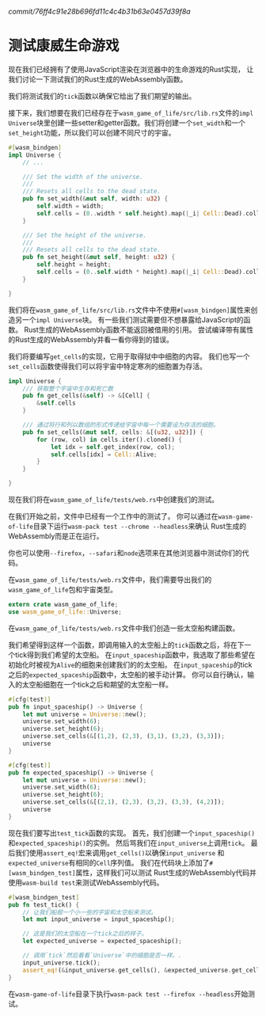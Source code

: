 *commit/76ff4c91e28b696fd11c4c4b31b63e0457d39f8a*

# 测试康威生命游戏

现在我们已经拥有了使用JavaScript渲染在浏览器中的生命游戏的Rust实现，
让我们讨论一下测试我们的Rust生成的WebAssembly函数。

我们将测试我们的`tick`函数以确保它给出了我们期望的输出。

接下来，我们想要在我们已经存在于`wasm_game_of_life/src/lib.rs`文件的`impl Universe`块里创建一些setter和getter函数。我们将创建一个`set_width`和一个`set_height`功能，所以我们可以创建不同尺寸的宇宙。

```rust
#[wasm_bindgen]
impl Universe { 
    // ...

    /// Set the width of the universe.
    ///
    /// Resets all cells to the dead state.
    pub fn set_width(&mut self, width: u32) {
        self.width = width;
        self.cells = (0..width * self.height).map(|_i| Cell::Dead).collect();
    }

    /// Set the height of the universe.
    ///
    /// Resets all cells to the dead state.
    pub fn set_height(&mut self, height: u32) {
        self.height = height;
        self.cells = (0..self.width * height).map(|_i| Cell::Dead).collect();
    }

}
```

我们将在`wasm_game_of_life/src/lib.rs`文件中不使用`#[wasm_bindgen]`属性来创造另一个`impl Universe`块。
有一些我们测试需要但不想暴露给JavaScript的函数。
Rust生成的WebAssembly函数不能返回被借用的引用。
尝试编译带有属性的Rust生成的WebAssembly并看一看你得到的错误。

我们将要编写`get_cells`的实现，它用于取得狱中中细胞的内容。
我们也写一个`set_cells`函数使得我们可以将宇宙中特定寒冽的细胞置为存活。

```rust
impl Universe {
    /// 获取整个宇宙中生存和死亡数
    pub fn get_cells(&self) -> &[Cell] {
        &self.cells
    }

    /// 通过将行和列以数组的形式传递给宇宙中每一个需要设为存活的细胞。
    pub fn set_cells(&mut self, cells: &[(u32, u32)]) {
        for (row, col) in cells.iter().cloned() {
            let idx = self.get_index(row, col);
            self.cells[idx] = Cell::Alive;
        }
    }

}
```

现在我们将在`wasm_game_of_life/tests/web.rs`中创建我们的测试。

在我们开始之前，文件中已经有一个工作中的测试了。
你可以通过在`wasm-game-of-life`目录下运行`wasm-pack test --chrome --headless`来确认
Rust生成的WebAssembly而是正在运行。

你也可以使用`--firefox`，`--safari`和`node`选项来在其他浏览器中测试你们的代码。


在`wasm_game_of_life/tests/web.rs`文件中，我们需要导出我们的`wasm_game_of_life`包和宇宙类型。

```rust
extern crate wasm_game_of_life;
use wasm_game_of_life::Universe;
```

在`wasm_game_of_life/tests/web.rs`文件中我们创造一些太空船构建函数。

我们希望得到这样一个函数，即调用输入的太空船上的`tick`函数之后，将在下一个tick得到我们希望的太空船。
在`input_spaceship`函数中，我选取了那些希望在初始化时被视为`Alive`的细胞来创建我们的的太空船。
在`input_spaceship`的tick之后的`expected_spaceship`函数中，太空船的被手动计算。
你可以自行确认，输入的太空船细胞在一个tick之后和期望的太空船一样。

```rust
#[cfg(test)]
pub fn input_spaceship() -> Universe {
    let mut universe = Universe::new();
    universe.set_width(6);
    universe.set_height(6);
    universe.set_cells(&[(1,2), (2,3), (3,1), (3,2), (3,3)]);
    universe
}

#[cfg(test)]
pub fn expected_spaceship() -> Universe {
    let mut universe = Universe::new();
    universe.set_width(6);
    universe.set_height(6);
    universe.set_cells(&[(2,1), (2,3), (3,2), (3,3), (4,2)]);
    universe
}
```

现在我们要写出`test_tick`函数的实现。
首先，我们创建一个`input_spaceship()`和`expected_spaceship()`的实例。
然后骂我们在`input_universe`上调用`tick`。
最后我们使用`assert_eq!`宏来调用`get_cells()`以确保`input_universe`
和`expected_universe`有相同的`Cell`序列值。
我们在代码块上添加了`#[wasm_bindgen_test]`属性，这样我们可以测试
Rust生成的WebAssembly代码并使用`wasm-build test`来测试WebAssembly代码。

```rust
#[wasm_bindgen_test]
pub fn test_tick() {
    // 让我们船舰一个小一些的宇宙和太空船来测试。
    let mut input_universe = input_spaceship();

    // 这是我们的太空船在一个tick之后的样子。
    let expected_universe = expected_spaceship();

    // 调用`tick`然后看看`Universe`中的细胞是否一样。.
    input_universe.tick();
    assert_eq!(&input_universe.get_cells(), &expected_universe.get_cells());
}
```

在`wasm-game-of-life`目录下执行`wasm-pack test --firefox --headless`开始测试。
